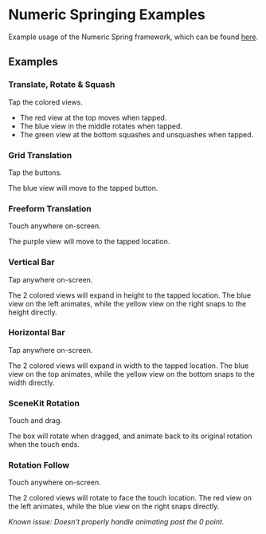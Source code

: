 # Numeric Springing Examples
Example usage of the Numeric Spring framework, which can be found [here](https://github.com/LactoseGK/swift-numeric-springing).


## Examples
### Translate, Rotate & Squash
Tap the colored views.

* The red view at the top moves when tapped.
* The blue view in the middle rotates when tapped.
* The green view at the bottom squashes and unsquashes when tapped.

### Grid Translation
Tap the buttons.

The blue view will move to the tapped button.

### Freeform Translation
Touch anywhere on-screen.

The purple view will move to the tapped location.


### Vertical Bar
Tap anywhere on-screen.

The 2 colored views will expand in height to the tapped location. The blue view on the left animates, while the yellow view on the right snaps to the height directly.

### Horizontal Bar
Tap anywhere on-screen.

The 2 colored views will expand in width to the tapped location. The blue view on the top animates, while the yellow view on the bottom snaps to the width directly.


### SceneKit Rotation
Touch and drag.

The box will rotate when dragged, and animate back to its original rotation when the touch ends.

### Rotation Follow
Touch anywhere on-screen.

The 2 colored views will rotate to face the touch location. The red view on the left animates, while the blue view on the right snaps directly.

*Known issue: Doesn't properly handle animating past the 0 point.*
